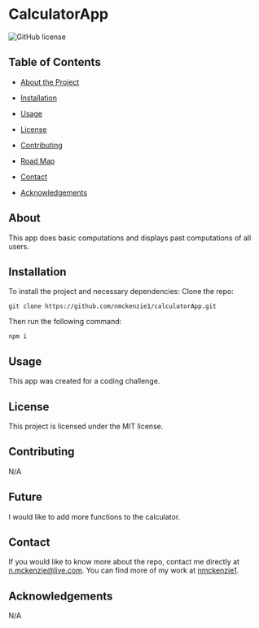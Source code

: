 # CalculatorApp
  ![GitHub license](https://img.shields.io/badge/license-MIT-blue.svg)
  
  
  ## Table of Contents 
  * [About the Project](#about)
  
  * [Installation](#installation)
  
  * [Usage](#usage)
    
  * [License](#license)

  * [Contributing](#contributing)

  * [Road Map](#future)
  
  * [Contact](#contact)
  
  * [Acknowledgements](#acknowledgements)
  
  ## About
  
  This app does basic computations and displays past computations of all users.
  
  ## Installation
  
  To install the project and necessary dependencies:
  Clone the repo:
  ```
  git clone https://github.com/nmckenzie1/calculatorApp.git
  ```
  Then run the following command:
  ```
  npm i
  ```
  
  ## Usage
  
  This app was created for a coding challenge.
  
  ## License
  
  This project is licensed under the MIT license.
    
  ## Contributing
  
  N/A

  ## Future

  I would like to add more functions to the calculator.
  
  ## Contact
  
  If you would like to know more about the repo, contact me directly at n.mckenzie@live.com. You can find more of my work at [nmckenzie1](https://github.com/nmckenzie1/).

  ## Acknowledgements
  N/A
  
  